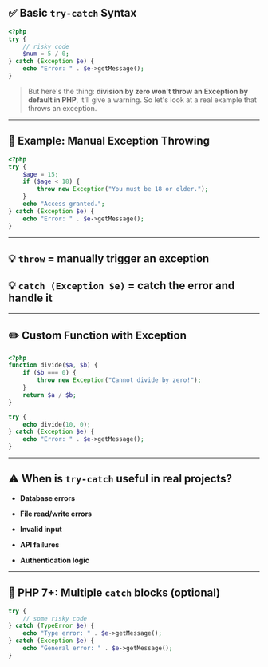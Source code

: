 ## ✅ Basic `try-catch` Syntax

```php
<?php
try {
    // risky code
    $num = 5 / 0;
} catch (Exception $e) {
    echo "Error: " . $e->getMessage();
}
```

> But here's the thing: **division by zero won't throw an Exception by default in PHP**, it'll give a warning. So let's look at a real example that throws an exception.

---

## 🧨 Example: Manual Exception Throwing

```php
<?php
try {
    $age = 15;
    if ($age < 18) {
        throw new Exception("You must be 18 or older.");
    }
    echo "Access granted.";
} catch (Exception $e) {
    echo "Error: " . $e->getMessage();
}
```

---

## 💡 `throw` = manually trigger an exception

## 💡 `catch (Exception $e)` = catch the error and handle it

---

## ✏️ Custom Function with Exception

```php
<?php
function divide($a, $b) {
    if ($b === 0) {
        throw new Exception("Cannot divide by zero!");
    }
    return $a / $b;
}

try {
    echo divide(10, 0);
} catch (Exception $e) {
    echo "Error: " . $e->getMessage();
}
```

---

## ⚠️ When is `try-catch` useful in real projects?

- **Database errors**
    
- **File read/write errors**
    
- **Invalid input**
    
- **API failures**
    
- **Authentication logic**
    

---

## 🧪 PHP 7+: Multiple `catch` blocks (optional)

```php
try {
    // some risky code
} catch (TypeError $e) {
    echo "Type error: " . $e->getMessage();
} catch (Exception $e) {
    echo "General error: " . $e->getMessage();
}
```

